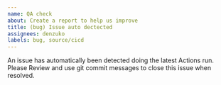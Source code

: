 ```yaml
---
name: QA check
about: Create a report to help us improve
title: (bug) Issue auto dectected
assignees: denzuko
labels: bug, source/cicd
---
```


An issue has automatically been detected doing the latest Actions run. Please
Review and use git commit messages to close this issue when resolved.
